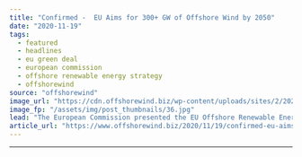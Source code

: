 ```yaml
---
title: "Confirmed -  EU Aims for 300+ GW of Offshore Wind by 2050"
date: "2020-11-19"
tags: 
  - featured
  - headlines
  - eu green deal
  - european commission
  - offshore renewable energy strategy
  - offshorewind
source: "offshorewind"
image_url: "https://cdn.offshorewind.biz/wp-content/uploads/sites/2/2020/11/19124034/EU-Commission_EU-Green-Deal_Eu-Offshore-Renewables-Strategy.jpg"
image_fp: "/assets/img/post_thumbnails/36.jpg"
lead: "The European Commission presented the EU Offshore Renewable Energy Strategy today, 19 November, which"
article_url: "https://www.offshorewind.biz/2020/11/19/confirmed-eu-aims-for-300-gw-of-offshore-wind-by-2050/"
---
```


---
